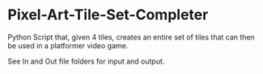 # Pixel-Art-Tile-Set-Completer
Python Script that, given 4 tiles, creates an entire set of tiles that can then be used in a platformer video game.

See In and Out file folders for input and output. 
